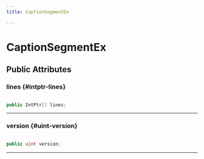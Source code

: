```yaml
---
title: CaptionSegmentEx

---
```


# CaptionSegmentEx










## Public Attributes

### lines {#intptr-lines}

```csharp

public IntPtr[] lines;

```






-----------

### version {#uint-version}

```csharp

public uint version;

```






-----------


